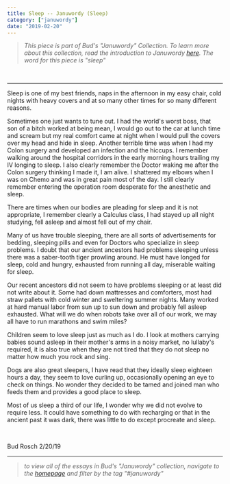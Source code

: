 ```yaml
---
title: Sleep -- Januwordy (Sleep)
category: ["januwordy"]
date: "2019-02-20"
---
```


> *This piece is part of Bud's "Januwordy" Collection. To learn more about this collection, read the introduction to Januwordy [here](https://www.budrosch.com/introduction-to-januwordy). The word for this piece is "sleep"*

<br/>
<hr/>

Sleep is one of my best friends, naps in the afternoon in my easy chair, cold nights with heavy covers and at so many other times for so many different reasons.

Sometimes one just wants to tune out.  I had the world's worst boss, that son of a bitch worked at being mean, I would go out to the car at lunch time and scream but my real comfort came at night when I would pull the covers over my head and hide in sleep.  Another terrible time was when I had my Colon surgery and developed an infection and the hiccups.  I remember walking around the hospital corridors in the early morning hours trailing my IV longing to sleep.  I also clearly remember the Doctor waking me after the Colon surgery thinking I made it, I am alive.  I shattered my elbows when I was on Chemo and was in great pain most of the day. I still clearly remember entering the operation room desperate for the anesthetic and sleep.

There are times when our bodies are pleading for sleep and it is not appropriate, I remember clearly a Calculus class, I had stayed up all night studying, fell asleep and almost fell out of my chair.

Many of us have trouble sleeping, there are all sorts of advertisements for bedding, sleeping pills and even for Doctors who specialize in sleep problems.  I doubt that our ancient ancestors had problems sleeping unless there was a saber-tooth tiger prowling around. He must have longed for sleep, cold and hungry, exhausted from running all day, miserable waiting for sleep.

Our recent ancestors did not seem to have problems sleeping or at least did not write about it.  Some had down mattresses and comforters, most had straw pallets with cold winter and sweltering summer nights. Many worked at hard manual labor from sun up to sun down and probably fell asleep exhausted.  What will we do when robots take over all of our work, we may all have to run marathons and swim miles?

Children seem to love sleep just as much as I do.  I look at mothers carrying babies sound asleep in their mother's arms in a noisy market, no lullaby's required, it is also true when they are not tired that they do not sleep no matter how much you rock and sing.

Dogs are also great sleepers, I have read that they ideally sleep eighteen hours a day, they seem to love curling up, occasionally opening an eye to check on things.  No wonder they decided to be tamed and joined man who feeds them and provides a good place to sleep.

Most of us sleep a third of our life, I wonder why we did not evolve to require less. It could have something to do with recharging or that in the ancient past it was dark, there was little to do except procreate and sleep.

<br/>

Bud Rosch 2/20/19

<hr/>

> *to view all of the essays in Bud's "Januwordy" collection, navigate to the [homepage](https://www.budrosch.com) and filter by the tag "#januwordy"*

<br/>

